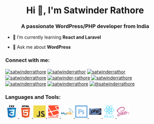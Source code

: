 <h1 align="center">Hi 👋, I'm Satwinder Rathore</h1>
<h3 align="center">A passionate WordPress/PHP developer from India</h3>

- 🌱 I’m currently learning **React and Laravel**

- 💬 Ask me about **WordPress**

<h3 align="left">Connect with me:</h3>
<p align="left">
<a target="_blank" href="https://codepen.io/satwinderrathore"><img align="center" src="https://raw.githubusercontent.com/rahuldkjain/github-profile-readme-generator/6253936f99716cd30c07055d5d10e9332af37171/src/images/icons/Social/codepen.svg" alt="satwinderrathore" height="30" width="40" /></a>
<a target="_blank" href="https://dev.to/satwinderrathor"><img align="center" src="https://cdn.jsdelivr.net/npm/simple-icons@3.0.1/icons/dev-dot-to.svg" alt="satwinderrathor" height="30" width="40" /></a>
<a target="_blank" href="https://twitter.com/satwinderrathor"><img align="center" src="https://raw.githubusercontent.com/rahuldkjain/github-profile-readme-generator/6253936f99716cd30c07055d5d10e9332af37171/src/images/icons/Social/twitter.svg" alt="satwinderrathor" height="30" width="40" /></a>
<a target="_blank" href="https://linkedin.com/in/satwinderrathore"><img align="center" src="https://raw.githubusercontent.com/rahuldkjain/github-profile-readme-generator/6253936f99716cd30c07055d5d10e9332af37171/src/images/icons/Social/linked-in-alt.svg" alt="satwinderrathore" height="30" width="40" /></a>
<a target="_blank" href="https://stackoverflow.com/users/satwinder-rathore"><img align="center" src="https://raw.githubusercontent.com/rahuldkjain/github-profile-readme-generator/6253936f99716cd30c07055d5d10e9332af37171/src/images/icons/Social/stack-overflow.svg" alt="satwinder-rathore" height="30" width="40" /></a>
<a target="_blank" href="https://fb.com/satwinderrathore"><img align="center" src="https://raw.githubusercontent.com/rahuldkjain/github-profile-readme-generator/6253936f99716cd30c07055d5d10e9332af37171/src/images/icons/Social/facebook.svg" alt="satwinderrathore" height="30" width="40" /></a>
<a target="_blank" href="https://instagram.com/satwinderrathore"><img align="center" src="https://raw.githubusercontent.com/rahuldkjain/github-profile-readme-generator/6253936f99716cd30c07055d5d10e9332af37171/src/images/icons/Social/instagram.svg" alt="satwinderrathore" height="30" width="40" /></a>
<a target="_blank" href="https://dribbble.com/satwinderrathore"><img align="center" src="https://raw.githubusercontent.com/rahuldkjain/github-profile-readme-generator/6253936f99716cd30c07055d5d10e9332af37171/src/images/icons/Social/dribbble.svg" alt="satwinderrathore" height="30" width="40" /></a>
<a target="_blank" href="https://medium.com/@satwinderrathore"><img align="center" src="https://raw.githubusercontent.com/rahuldkjain/github-profile-readme-generator/6253936f99716cd30c07055d5d10e9332af37171/src/images/icons/Social/medium.svg" alt="@satwinderrathore" height="30" width="40" /></a>
</p>

<h3 align="left">Languages and Tools:</h3>
<p align="left"> <a target="_blank" href="https://www.w3schools.com/css/"> <img src="https://raw.githubusercontent.com/devicons/devicon/master/icons/css3/css3-original-wordmark.svg" alt="css3" width="40" height="40"/> </a> <a target="_blank" href="https://www.w3.org/html/"> <img src="https://raw.githubusercontent.com/devicons/devicon/master/icons/html5/html5-original-wordmark.svg" alt="html5" width="40" height="40"/> </a> <a target="_blank" href="https://developer.mozilla.org/en-US/docs/Web/JavaScript"> <img src="https://raw.githubusercontent.com/devicons/devicon/master/icons/javascript/javascript-original.svg" alt="javascript" width="40" height="40"/> </a> <a target="_blank" href="https://laravel.com/"> <img src="https://raw.githubusercontent.com/devicons/devicon/master/icons/laravel/laravel-plain-wordmark.svg" alt="laravel" width="40" height="40"/> </a> <a target="_blank" href="https://www.mysql.com/"> <img src="https://raw.githubusercontent.com/devicons/devicon/master/icons/mysql/mysql-original-wordmark.svg" alt="mysql" width="40" height="40"/> </a> <a target="_blank" href="https://www.photoshop.com/en"> <img src="https://raw.githubusercontent.com/devicons/devicon/master/icons/photoshop/photoshop-line.svg" alt="photoshop" width="40" height="40"/> </a> <a target="_blank" href="https://www.php.net"> <img src="https://raw.githubusercontent.com/devicons/devicon/master/icons/php/php-original.svg" alt="php" width="40" height="40"/> </a> <a target="_blank" href="https://reactjs.org/"> <img src="https://raw.githubusercontent.com/devicons/devicon/master/icons/react/react-original-wordmark.svg" alt="react" width="40" height="40"/> </a> <a target="_blank" href="https://sass-lang.com"> <img src="https://raw.githubusercontent.com/devicons/devicon/master/icons/sass/sass-original.svg" alt="sass" width="40" height="40"/> </a> </p>
